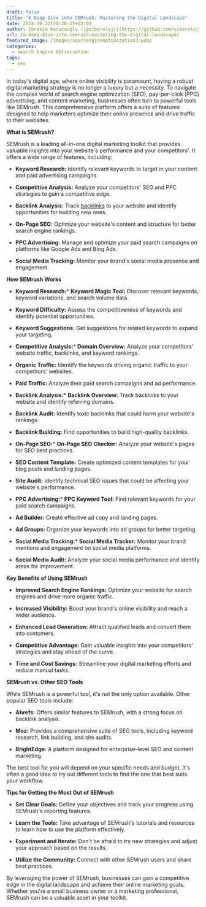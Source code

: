 ```yaml
---
draft: false
title: "A Deep Dive into SEMrush: Mastering the Digital Landscape"
date: 2024-10-12T20:26:15+03:00
author: İbrahim Korucuoğlu ([@siberoloji](https://github.com/siberoloji))
url: /a-deep-dive-into-semrush-mastering-the-digital-landscape/
featured_image: /images/searcengineoptimization3.webp
categories:
  - Search Engine Optimisation
tags:
  - seo
---
```



In today's digital age, where online visibility is paramount, having a robust digital marketing strategy is no longer a luxury but a necessity. To navigate the complex world of search engine optimization (SEO), pay-per-click (PPC) advertising, and content marketing, businesses often turn to powerful tools like SEMrush. This comprehensive platform offers a suite of features designed to help marketers optimize their online presence and drive traffic to their websites.



**What is SEMrush?**



SEMrush is a leading all-in-one digital marketing toolkit that provides valuable insights into your website's performance and your competitors'. It offers a wide range of features, including:


* **Keyword Research:** Identify relevant keywords to target in your content and paid advertising campaigns.

* **Competitive Analysis:** Analyze your competitors' SEO and PPC strategies to gain a competitive edge.

* **Backlink Analysis:** Track <a href="https://www.siberoloji.com/what-is-the-importance-of-backlinks/" target="_blank" rel="noopener" title="">backlinks</a> to your website and identify opportunities for building new ones.

* **On-Page SEO:** Optimize your website's content and structure for better search engine rankings.

* **PPC Advertising:** Manage and optimize your paid search campaigns on platforms like Google Ads and Bing Ads.

* **Social Media Tracking:** Monitor your brand's social media presence and engagement.




**How SEMrush Works**


* **Keyword Research:*** **Keyword Magic Tool:** Discover relevant keywords, keyword variations, and search volume data.

* **Keyword Difficulty:** Assess the competitiveness of keywords and identify potential opportunities.

* **Keyword Suggestions:** Get suggestions for related keywords to expand your targeting.



* **Competitive Analysis:*** **Domain Overview:** Analyze your competitors' website traffic, backlinks, and keyword rankings.

* **Organic Traffic:** Identify the keywords driving organic traffic to your competitors' websites.

* **Paid Traffic:** Analyze their paid search campaigns and ad performance.



* **Backlink Analysis:*** **Backlink Overview:** Track backlinks to your website and identify referring domains.

* **Backlink Audit:** Identify toxic backlinks that could harm your website's rankings.

* **Backlink Building:** Find opportunities to build high-quality backlinks.



* **On-Page SEO:*** **On-Page SEO Checker:** Analyze your website's pages for SEO best practices.

* **SEO Content Template:** Create optimized content templates for your blog posts and landing pages.

* **Site Audit:** Identify technical SEO issues that could be affecting your website's performance.



* **PPC Advertising:*** **PPC Keyword Tool:** Find relevant keywords for your paid search campaigns.

* **Ad Builder:** Create effective ad copy and landing pages.

* **Ad Groups:** Organize your keywords into ad groups for better targeting.



* **Social Media Tracking:*** **Social Media Tracker:** Monitor your brand mentions and engagement on social media platforms.

* **Social Media Audit:** Analyze your social media performance and identify areas for improvement.

**Key Benefits of Using SEMrush**


* **Improved Search Engine Rankings:** Optimize your website for search engines and drive more organic traffic.

* **Increased Visibility:** Boost your brand's online visibility and reach a wider audience.

* **Enhanced Lead Generation:** Attract qualified leads and convert them into customers.

* **Competitive Advantage:** Gain valuable insights into your competitors' strategies and stay ahead of the curve.

* **Time and Cost Savings:** Streamline your digital marketing efforts and reduce manual tasks.




**SEMrush vs. Other SEO Tools**



While SEMrush is a powerful tool, it's not the only option available. Other popular SEO tools include:


* **Ahrefs:** Offers similar features to SEMrush, with a strong focus on backlink analysis.

* **Moz:** Provides a comprehensive suite of SEO tools, including keyword research, link building, and site audits.

* **BrightEdge:** A platform designed for enterprise-level SEO and content marketing.




The best tool for you will depend on your specific needs and budget. It's often a good idea to try out different tools to find the one that best suits your workflow.



**Tips for Getting the Most Out of SEMrush**


* **Set Clear Goals:** Define your objectives and track your progress using SEMrush's reporting features.

* **Learn the Tools:** Take advantage of SEMrush's tutorials and resources to learn how to use the platform effectively.

* **Experiment and Iterate:** Don't be afraid to try new strategies and adjust your approach based on the results.

* **Utilize the Community:** Connect with other SEMrush users and share best practices.




By leveraging the power of SEMrush, businesses can gain a competitive edge in the digital landscape and achieve their online marketing goals. Whether you're a small business owner or a marketing professional, SEMrush can be a valuable asset in your toolkit.
